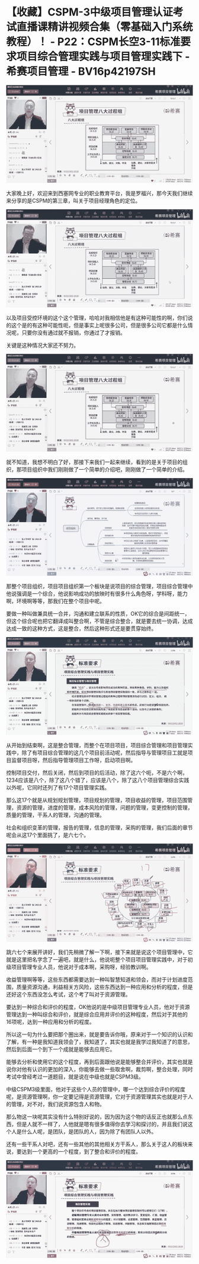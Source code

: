 # 【收藏】CSPM-3中级项目管理认证考试直播课精讲视频合集（零基础入门系统教程）！ - P22：CSPM长空3-11标准要求项目综合管理实践与项目管理实践下 - 希赛项目管理 - BV16p42197SH

![](img/fc274d7df8d62fcdc3f6385a226f6924_0.png)

大家晚上好，欢迎来到西塞网专业的职业教育平台，我是罗福兴，那今天我们继续来分享的是CSPM的第三章，叫关于项目经理角色的定位。



![](img/fc274d7df8d62fcdc3f6385a226f6924_2.png)

以及项目受控环境的这个这个管理，哈哈对我相信他是有这种可能性的啊，你们说的这个是的有这种可能性呃，但是事实上呢很多公司，但是很多公司它都是什么情况呢，只要你没有通过就不报销，你通过了才报销。

关键是这种情况大家还不努力。

![](img/fc274d7df8d62fcdc3f6385a226f6924_4.png)

就不知道，我想不明白了好，那接下来我们一起来继续，看到的是关于项目的组织，那项目组织中我们刚刚做了一个简单的介绍吧，刚刚做了一个简单的介绍。



![](img/fc274d7df8d62fcdc3f6385a226f6924_6.png)

那整个项目组织，项目项目组织第一个板块是说项目的综合管理，项目综合管理中他说强调是一个综合，他说影响成功的放映时有很多什么角色呀，学科呀，能力啊，环境啊等等，那我们在整个项目中呢。

要做一种叫做兼具统一合并，沟通和建立联系的性质，OK它的综合是间距统一，但这个综合呢也把它翻译成叫整合啊，不管是综合整合，就是要去统一协调，达成达成一致的这种方式，这是整合，然后这种形式还是要贯穿始终。



![](img/fc274d7df8d62fcdc3f6385a226f6924_8.png)

从开始到结束啊，这是整合管理，而整个在项目项目，项目综合管理和项目管理实践中，除了有项目综合管理的这几个项目前活动呢，然后指导与管理项目工就是项目监督项目呀，然后指导管理项目工作呀，启动项目啊。

控制项目交付，然后关闭，然后到项目的后活动，除了这六个呃，不是六个啊，1234应该是八个，除了这八个错了，应该是八个，除了这八个项目管理综合实践以外呢，它同时还列了有17个项目管理实践。

那么这17个就是从规划规划管理，项目规划的管理，项目收益的管理，项目范围管理，资源的管理，进度的管理，成本风险的管理，问题的管理，变更控制的管理，质量的管理，干系人的管理，沟通的管理。

社会和组织变革的管理，报告的管理，信息的管理，采购的管理，我们后面的章节呢会从这17个里面挑了，是六七个。



![](img/fc274d7df8d62fcdc3f6385a226f6924_10.png)

跳六七个来展开讲好，我们先稍微了解一下啊，接下来就是说这个项目管理中，它就是这里把名字念了一遍吧，就是什么，他说呃整个项目项目管理实践中，对于初级项目管理专业人员，他说对于成本啊，采购呀，经验教训啊。

收益管理啊等等，这些东西都需要达到一种叫智慧知道和领会，而对于计划进度范围，质量资源沟通，利益相关方风险，这些东西达到一种应用和分析的程度，但是还好这个东西没怎么考试，这个考了叫对于资源管理。

要达到一种综合和评价的程度，OK他说的是中级项目管理专业人员，他对于资源管理达到一种叫综合和评价，就是综合应用并评价的这种程度，然后对于其他的16项呢，达到一种应用和分析的程度。

所以这一句为什么要把那个圈出来，就是要告诉你哦，原来对于一个知识的认识和了解，有一种是我知道我领会了，我知道了，其实也就是我学过我知道了的意思，然后到后面一个到下一个成就是能够去应用它。

能够去分析和使用它的这个程度，再到后面跟他说是能够整合并评价，其实也就是说你对他有认识的更加的深入，你能够去做一些取舍啊，裁剪啊，整合处理，同时考试中曾经考过一道题目，就是说在中级也就是CSPM3级。

中级CSPM3级里面，他对于这些个人员的管理中，哪一个达到综合评价的程度呢，是资源管理啊，你一定要记得是资源管理，它对于资源管理其实也就是对于人的管理，对不对，我们说资源包含人和物。

那么物这一块呢其实没有什么特别好说的，因为因为这个物的话反正也就那么点东西，但是人就不一样了，人他就是嗯有很多值得你去学习和探讨的，并且我们说这个人是什么人呢，是团队，是团队的人，因为除了有团队人以外。

还有一些干系人对吧，还有一些其他的其他相关方干系人，那么关于这人的板块来说，要达到一个更高的一个程度，到了整合和评价的程度。



![](img/fc274d7df8d62fcdc3f6385a226f6924_12.png)
